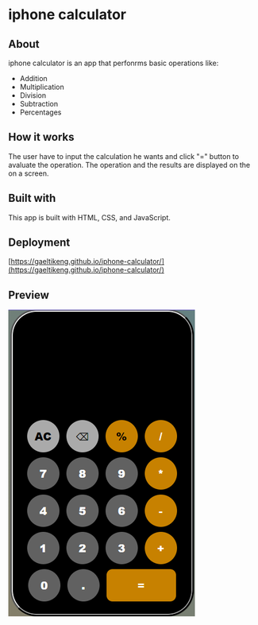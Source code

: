# iphone calculator
## About
iphone calculator is an app that perfonrms basic operations like:
* Addition
* Multiplication
* Division
* Subtraction
* Percentages
## How it works
The user have to input the calculation he wants and click "=" button to avaluate the operation. The operation and the results are displayed on the on a screen.
## Built with
This app is built with HTML, CSS, and JavaScript.
## Deployment
[https://gaeltikeng.github.io/iphone-calculator/](https://gaeltikeng.github.io/iphone-calculator/)
## Preview
![Image of the calculator](/assets/images/iphne.PNG "Iphone calculator")